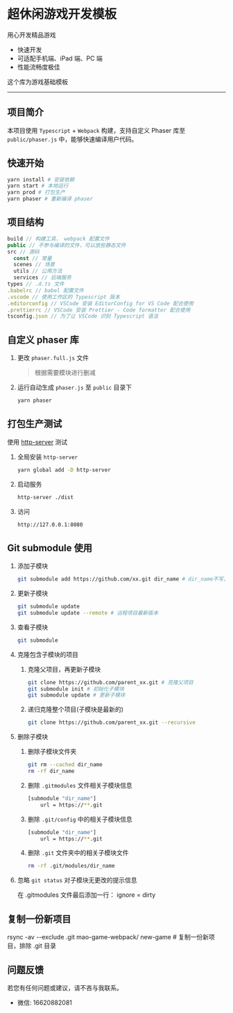 # 超休闲游戏开发模板

用心开发精品游戏

- 快速开发
- 可适配手机端、iPad 端、PC 端
- 性能流畅度极佳

这个库为游戏基础模板

---

## 项目简介

本项目使用 `Typescript` + `Webpack` 构建，支持自定义 Phaser 库至 `public/phaser.js` 中，能够快速编译用户代码。

## 快速开始

```bash
yarn install # 安装依赖
yarn start # 本地运行
yarn prod # 打包生产
yarn phaser # 重新编译 phaser
```

## 项目结构

```javascript
build // 构建工具， webpack 配置文件
public // 不参与编译的文件，可以放些静态文件
src // 源码
  const // 常量
  scenes // 场景
  utils // 公用方法
  services // 后端服务
types // .d.ts 文件
.babelrc // babel 配置文件
.vscode // 使用工作区的 Typescript 版本
.editorconfig // VSCode 安装 EditorConfig for VS Code 配合使用
.prettierrc // VSCode 安装 Prettier - Code formatter 配合使用
tsconfig.json // 为了让 VSCode 识别 Typescript 语法
```

## 自定义 phaser 库

1. 更改 `phaser.full.js` 文件

   > 根据需要模块进行删减

2. 运行自动生成 `phaser.js` 至 `public` 目录下

   ```bash
   yarn phaser
   ```

## 打包生产测试

使用 [http-server](https://github.com/http-party/http-server#readme) 测试

1. 全局安装 `http-server`

   ```bash
   yarn global add -D http-server
   ```

2. 启动服务

   ```bash
   http-server ./dist
   ```

3. 访问

   ```bash
   http://127.0.0.1:8080
   ```

## Git submodule 使用

1. 添加子模块

    ```bash
    git submodule add https://github.com/xx.git dir_name # dir_name不写，默认为仓库名
    ```

1. 更新子模块

    ```bash
    git submodule update
    git submodule update --remote # 远程项目最新版本
    ```

1. 查看子模块

    ```bash
    git submodule
    ```

1. 克隆包含子模块的项目

    1. 克隆父项目，再更新子模块

        ```bash
        git clone https://github.com/parent_xx.git # 克隆父项目
        git submodule init # 初始化子模块
        git submodule update # 更新子模块
        ```
    1. 递归克隆整个项目(子模块是最新的)

        ```bash
        git clone https://github.com/parent_xx.git --recursive
        ```

1. 删除子模块

    1. 删除子模块文件夹
    
        ```bash
        git rm --cached dir_name
        rm -rf dir_name
        ```
    1. 删除 `.gitmodules` 文件相关子模块信息

        ```bash
        [submodule "dir_name"]
            url = https://**.git
        ```
    1. 删除 `.git/config` 中的相关子模块信息

        ```bash
        [submodule "dir_name"]
            url = https://**.git
        ```
    1. 删除 `.git` 文件夹中的相关子模块文件

        ```bash
        rm -rf .git/modules/dir_name
        ```

1. 忽略 `git status` 对子模块无更改的提示信息

    在 .gitmodules 文件最后添加一行： ignore = dirty

## 复制一份新项目
rsync -av --exclude .git mao-game-webpack/ new-game # 复制一份新项目，排除 .git 目录

## 问题反馈

若您有任何问题或建议，请不吝与我联系。

- 微信: 16620882081

